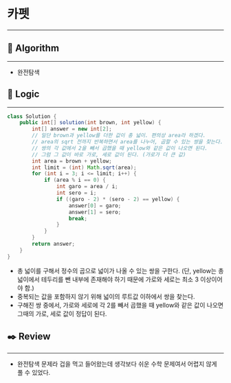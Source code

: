 # 카펫

---

## 📌 **Algorithm**

---

- 완전탐색

## 📍 **Logic**

---

```java
class Solution {
    public int[] solution(int brown, int yellow) {
        int[] answer = new int[2];
        // 일단 brown과 yellow를 더한 값이 총 넓이. 편의상 area라 하겠다.
        // area의 sqrt 전까지 반복하면서 area를 나누어, 곱할 수 있는 쌍을 찾는다.
        // 쌍의 각 값에서 2을 빼서 곱했을 때 yellow와 같은 값이 나오면 된다.
        // 그럼 그 값이 바로 가로, 세로 값이 된다. (가로가 더 큰 값)
        int area = brown + yellow;
        int limit = (int) Math.sqrt(area);
        for (int i = 3; i <= limit; i++) {
            if (area % i == 0) {
                int garo = area / i;
                int sero = i;
                if ((garo - 2) * (sero - 2) == yellow) {
                    answer[0] = garo;
                    answer[1] = sero;
                    break;
                }
            }
        }
        return answer;
    }
}
```

- 총 넓이를 구해서 정수의 곱으로 넓이가 나올 수 있는 쌍을 구한다. (단, yellow는 총 넓이에서 테두리를 뺀 내부에 존재해야 하기 때문에 가로와 세로는 최소 3 이상이어야 함.)
- 중복되는 값을 포함하지 않기 위해 넓이의 루트값 이하에서 쌍을 찾는다.
- 구해진 쌍 중에서, 가로와 세로에 각 2를 빼서 곱했을 때 yellow와 같은 값이 나오면 그때의 가로, 세로 값이 정답이 된다.

## ✒️ **Review**

---

- 완전탐색 문제라 겁을 먹고 들어왔는데 생각보다 쉬운 수학 문제여서 어렵지 않게 풀 수 있었다.
